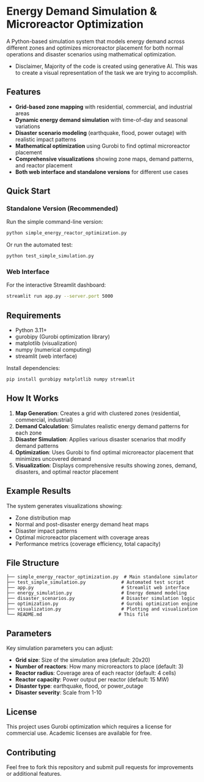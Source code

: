 # Energy Demand Simulation & Microreactor Optimization

A Python-based simulation system that models energy demand across different zones and optimizes microreactor placement for both normal operations and disaster scenarios using mathematical optimization.
- Disclaimer, Majority of the code is created using generative AI. This was to create a visual representation of the task we are trying to accomplish.
## Features

- **Grid-based zone mapping** with residential, commercial, and industrial areas
- **Dynamic energy demand simulation** with time-of-day and seasonal variations
- **Disaster scenario modeling** (earthquake, flood, power outage) with realistic impact patterns
- **Mathematical optimization** using Gurobi to find optimal microreactor placement
- **Comprehensive visualizations** showing zone maps, demand patterns, and reactor placement
- **Both web interface and standalone versions** for different use cases

## Quick Start

### Standalone Version (Recommended)

Run the simple command-line version:

```bash
python simple_energy_reactor_optimization.py
```

Or run the automated test:

```bash
python test_simple_simulation.py
```

### Web Interface

For the interactive Streamlit dashboard:

```bash
streamlit run app.py --server.port 5000
```

## Requirements

- Python 3.11+
- gurobipy (Gurobi optimization library)
- matplotlib (visualization)
- numpy (numerical computing)
- streamlit (web interface)

Install dependencies:

```bash
pip install gurobipy matplotlib numpy streamlit
```

## How It Works

1. **Map Generation**: Creates a grid with clustered zones (residential, commercial, industrial)
2. **Demand Calculation**: Simulates realistic energy demand patterns for each zone
3. **Disaster Simulation**: Applies various disaster scenarios that modify demand patterns
4. **Optimization**: Uses Gurobi to find optimal microreactor placement that minimizes uncovered demand
5. **Visualization**: Displays comprehensive results showing zones, demand, disasters, and optimal reactor placement

## Example Results

The system generates visualizations showing:
- Zone distribution map
- Normal and post-disaster energy demand heat maps
- Disaster impact patterns
- Optimal microreactor placement with coverage areas
- Performance metrics (coverage efficiency, total capacity)

## File Structure

```
├── simple_energy_reactor_optimization.py  # Main standalone simulator
├── test_simple_simulation.py             # Automated test script
├── app.py                                # Streamlit web interface
├── energy_simulation.py                  # Energy demand modeling
├── disaster_scenarios.py                 # Disaster simulation logic
├── optimization.py                       # Gurobi optimization engine
├── visualization.py                      # Plotting and visualization
└── README.md                            # This file
```

## Parameters

Key simulation parameters you can adjust:

- **Grid size**: Size of the simulation area (default: 20x20)
- **Number of reactors**: How many microreactors to place (default: 3)
- **Reactor radius**: Coverage area of each reactor (default: 4 cells)
- **Reactor capacity**: Power output per reactor (default: 15 MW)
- **Disaster type**: earthquake, flood, or power_outage
- **Disaster severity**: Scale from 1-10

## License

This project uses Gurobi optimization which requires a license for commercial use. Academic licenses are available for free.

## Contributing

Feel free to fork this repository and submit pull requests for improvements or additional features.
